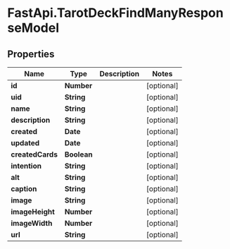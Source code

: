 # FastApi.TarotDeckFindManyResponseModel

## Properties
Name | Type | Description | Notes
------------ | ------------- | ------------- | -------------
**id** | **Number** |  | [optional] 
**uid** | **String** |  | [optional] 
**name** | **String** |  | [optional] 
**description** | **String** |  | [optional] 
**created** | **Date** |  | [optional] 
**updated** | **Date** |  | [optional] 
**createdCards** | **Boolean** |  | [optional] 
**intention** | **String** |  | [optional] 
**alt** | **String** |  | [optional] 
**caption** | **String** |  | [optional] 
**image** | **String** |  | [optional] 
**imageHeight** | **Number** |  | [optional] 
**imageWidth** | **Number** |  | [optional] 
**url** | **String** |  | [optional] 
